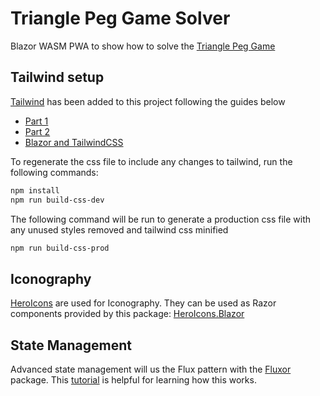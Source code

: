 # Triangle Peg Game Solver

Blazor WASM PWA to show how to solve the [Triangle Peg Game](https://www.google.com/search?q=triangle+peg+game&tbm=shop)

## Tailwind setup

[Tailwind](https://tailwindcss.com/docs) has been added to this project following the guides below

* [Part 1](https://chrissainty.com/integrating-tailwind-css-with-blazor-using-gulp-part-1/)
* [Part 2](https://chrissainty.com/integrating-tailwind-css-with-blazor-using-gulp-part-2/)
* [Blazor and TailwindCSS](https://codejuration.com/blog/2020/11/blazor-tailwind/)

To regenerate the css file to include any changes to tailwind, run the following commands:

``` bash
npm install
npm run build-css-dev
```

The following command will be run to generate a production css file with any unused styles removed and tailwind css minified

``` bash
npm run build-css-prod
```

## Iconography

[HeroIcons](https://heroicons.com/) are used for Iconography. They can be used as Razor components provided by this package: [HeroIcons.Blazor](https://github.com/duaneedwards/heroicons/tree/master/blazor#readme)

## State Management

Advanced state management will us the Flux pattern with the [Fluxor](https://github.com/mrpmorris/Fluxor) package. This [tutorial](https://dev.to/mr_eking/advanced-blazor-state-management-using-fluxor-part-1-696) is helpful for learning how this works.
